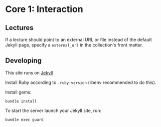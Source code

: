 # Core 1: Interaction

## Lectures

If a lecture should point to an external URL or file instead of the default Jekyll page,
specify a `external_url` in the collection's front matter.

## Developing

This site runs on [Jekyll](https://jekyllrb.com/)

Install Ruby according to `.ruby-version` (rbenv recommended to do this).

Install gems:

`bundle install`

To start the server launch your Jekyll site, run:

`bundle exec guard`
